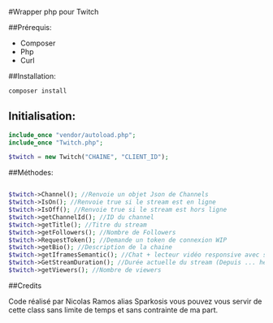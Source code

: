 #Wrapper php pour Twitch

##Prérequis:

- Composer
- Php
- Curl

##Installation:

```sh
composer install
```

## Initialisation:

```php
include_once "vendor/autoload.php";
include_once "Twitch.php";

$twitch = new Twitch("CHAINE", "CLIENT_ID");

```

##Méthodes:


```php

$twitch->Channel(); //Renvoie un objet Json de Channels
$twitch->IsOn(); //Renvoie true si le stream est en ligne
$twitch->IsOff(); //Renvoie true si le stream est hors ligne
$twitch->getChannelId(); //ID du channel
$twitch->getTitle(); //Titre du stream
$twitch->getFollowers(); //Nombre de Followers
$twitch->RequestToken(); //Demande un token de connexion WIP
$twitch->getBio(); //Description de la chaine
$twitch->getIframesSemantic(); //Chat + lecteur vidéo responsive avec semantic ui (voir exemple: index.php)
$twitch->GetStreamDuration(); //Durée actuelle du stream (Depuis ... heures ... minutes ...)
$twitch->getViewers(); //Nombre de viewers


```

##Credits

Code réalisé par Nicolas Ramos alias Sparkosis
vous pouvez vous servir de cette class sans limite de temps et sans contrainte de ma part.